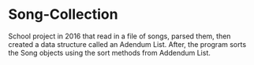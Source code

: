 # Song-Collection
School project in 2016 that read in a file of songs, parsed them, then created a data structure called an Adendum List. After, the program sorts the Song objects using the sort methods from Addendum List.
